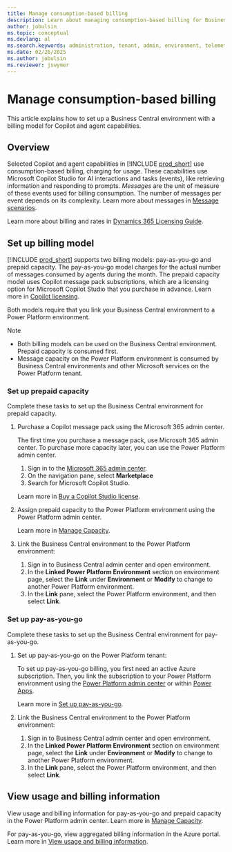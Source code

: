 ```yaml
---
title: Manage consumption-based billing
description: Learn about managing consumption-based billing for Business Central
author: jobulsin
ms.topic: conceptual
ms.devlang: al
ms.search.keywords: administration, tenant, admin, environment, telemetry, billing
ms.date: 02/26/2025
ms.author: jobulsin
ms.reviewer: jswymer
---
```

# Manage consumption-based billing

This article explains how to set up a Business Central environment with a billing model for Copilot and agent capabilities.

## Overview

Selected Copilot and agent capabilities in [!INCLUDE [prod_short](../includes/prod_short.md)] use consumption-based billing, charging for usage. These capabilities use Microsoft Copilot Studio for AI interactions and tasks (events), like retrieving information and responding to prompts. *Messages* are the unit of measure of these events used for billing consumption. The number of messages per event depends on its complexity. Learn more about messages in [Message scenarios](/microsoft-copilot-studio/requirements-messages-management#message-scenarios).

Learn more about billing and rates in [Dynamics 365 Licensing Guide](https://go.microsoft.com/fwlink/?LinkId=866544).

## Set up billing model 

[!INCLUDE [prod_short](../includes/prod_short.md)] supports two billing models: pay-as-you-go and prepaid capacity. The pay-as-you-go model charges for the actual number of messages consumed by agents during the month. The prepaid capacity model uses Copilot message pack subscriptions, which are a licensing option for Microsoft Copilot Studio that you purchase in advance. Learn more in [Copilot licensing](/microsoft-copilot-studio/billing-licensing?branch=main).

Both models require that you link your Business Central environment to a Power Platform environment.

> [!NOTE]
> - Both billing models can be used on the Business Central environment. Prepaid capacity is consumed first.
> - Message capacity on the Power Platform environment is consumed by Business Central environments and other Microsoft services on the Power Platform tenant.

### Set up prepaid capacity

Complete these tasks to set up the Business Central environment for prepaid capacity.

1. Purchase a Copilot message pack using the Microsoft 365 admin center.

   The first time you purchase a message pack, use Microsoft 365 admin center. To purchase more capacity later, you can use the Power Platform admin center.

   1. Sign in to the [Microsoft 365 admin center](https://admin.microsoft.com).
   1. On the navigation pane, select **Marketplace**
   1. Search for Microsoft Copilot Studio.

    Learn more in [Buy a Copilot Studio license](/microsoft-copilot-studio/requirements-licensing?branch=main&tabs=web).

1. Assign prepaid capacity to the Power Platform environment using the Power Platform admin center.

   Learn more in [Manage Capacity](/power-platform/admin/manage-copilot-studio-messages-capacity?tabs=new#manage-capacity).

1. Link the Business Central environment to the Power Platform environment:

   1. Sign in to Business Central admin center and open environment.
   1. In the **Linked Power Platform Environment** section on environment page, select the **Link** under **Environment** or **Modify** to change to another Power Platform environment.
   1. In the **Link** pane, select the Power Platform environment, and then select **Link**.  

### Set up pay-as-you-go

Complete these tasks to set up the Business Central environment for pay-as-you-go.

1. Set up pay-as-you-go on the Power Platform tenant:

   To set up pay-as-you-go billing, you first need an active Azure subscription. Then, you link the subscription to your Power Platform environment using the [Power Platform admin center](https://admin.powerplatform.microsoft.com/) or within [Power Apps](https://make.powerapps.com/).

   Learn more in [Set up pay-as-you-go](/power-platform/admin/pay-as-you-go-set-up).
1. Link the Business Central environment to the Power Platform environment:

   1. Sign in to Business Central admin center and open environment.
   1. In the **Linked Power Platform Environment** section on environment page, select the **Link** under **Environment** or **Modify** to change to another Power Platform environment.
   1. In the **Link** pane, select the Power Platform environment, and then select **Link**.  

## View usage and billing information

View usage and billing information for pay-as-you-go and prepaid capacity in the Power Platform admin center. Learn more in [Manage Capacity](/power-platform/admin/manage-copilot-studio-messages-capacity).

For pay-as-you-go, view aggregated billing information in the Azure portal. Learn more in [View usage and billing information](/power-platform/admin/pay-as-you-go-usage-costs).